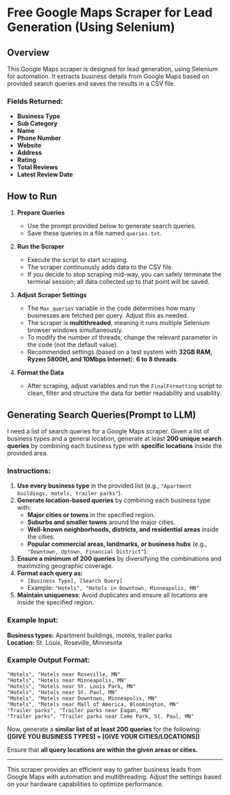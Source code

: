 # Free Google Maps Scraper for Lead Generation (Using Selenium)

## Overview
This Google Maps scraper is designed for lead generation, using Selenium for automation. It extracts business details from Google Maps based on provided search queries and saves the results in a CSV file.

### **Fields Returned:**
- **Business Type**
- **Sub Category**
- **Name**
- **Phone Number**
- **Website**
- **Address**
- **Rating**
- **Total Reviews**
- **Latest Review Date**

## **How to Run**
1. **Prepare Queries**
   - Use the prompt provided below to generate search queries.
   - Save these queries in a file named `queries.txt`.

2. **Run the Scraper**
   - Execute the script to start scraping.
   - The scraper continuously adds data to the CSV file.
   - If you decide to stop scraping mid-way, you can safely terminate the terminal session; all data collected up to that point will be saved.

3. **Adjust Scraper Settings**
   - The `Max_queries` variable in the code determines how many businesses are fetched per query. Adjust this as needed.
   - The scraper is **multithreaded**, meaning it runs multiple Selenium browser windows simultaneously.
   - To modify the number of threads, change the relevant parameter in the code (not the default value).
   - Recommended settings (based on a test system with **32GB RAM, Ryzen 5800H, and 10Mbps Internet**): **6 to 8 threads**.

4. **Format the Data**
   - After scraping, adjust variables and run the `FinalFormatting` script to clean, filter and structure the data for better readability and usability. 

## **Generating Search Queries(Prompt to LLM)**


I need a list of search queries for a Google Maps scraper. Given a list of business types and a general location, generate at least **200 unique search queries** by combining each business type with **specific locations** inside the provided area.  

### **Instructions:**  
1. **Use every business type** in the provided list (e.g., `"Apartment buildings, motels, trailer parks"`).  
2. **Generate location-based queries** by combining each business type with:  
   - **Major cities or towns** in the specified region.  
   - **Suburbs and smaller towns** around the major cities.  
   - **Well-known neighborhoods, districts, and residential areas** inside the cities.  
   - **Popular commercial areas, landmarks, or business hubs** (e.g., `"Downtown, Uptown, Financial District"`).  
3. **Ensure a minimum of 200 queries** by diversifying the combinations and maximizing geographic coverage.  
4. **Format each query as:**  
   - `[Business Type], [Search Query]`  
   - Example: `"Hotels", "Hotels in Downtown, Minneapolis, MN"`  
5. **Maintain uniqueness**: Avoid duplicates and ensure all locations are inside the specified region.  

### **Example Input:**  
**Business types:** Apartment buildings, motels, trailer parks  
**Location:** St. Louis, Roseville, Minnesota  

### **Example Output Format:**  
```
"Hotels", "Hotels near Roseville, MN"  
"Hotels", "Hotels near Minneapolis, MN"  
"Hotels", "Hotels near St. Louis Park, MN"  
"Hotels", "Hotels near St. Paul, MN"  
"Motels", "Motels near Downtown, Minneapolis, MN"  
"Motels", "Motels near Mall of America, Bloomington, MN"  
"Trailer parks", "Trailer parks near Eagan, MN"  
"Trailer parks", "Trailer parks near Como Park, St. Paul, MN"  
```
  
Now, generate a **similar list of at least 200 queries** for the following:  
**([GIVE YOU BUSINESS TYPES] + [GIVE YOUR CITIES/LOCATIONS])**  

Ensure that **all query locations are within the given areas or cities.**

---

This scraper provides an efficient way to gather business leads from Google Maps with automation and multithreading. Adjust the settings based on your hardware capabilities to optimize performance.
